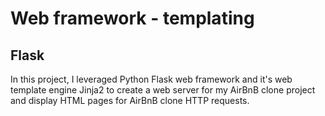 # Web framework - templating

## Flask

In this project, I leveraged Python Flask web framework and it's web template engine Jinja2 to create a web server for my AirBnB clone project and display HTML pages for AirBnB clone HTTP requests.
